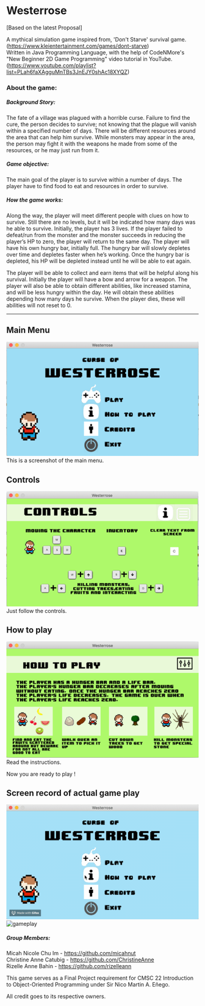 # Westerrose

[Based on the latest Proposal]

A mythical simulation game inspired from, 'Don't Starve' survival game. 
(https://www.kleientertainment.com/games/dont-starve)                       
Written in Java Programming Language, with the help of CodeNMore's "New Beginner 2D Game Programming" video tutorial in YouTube. 
(https://www.youtube.com/playlist?list=PLah6faXAgguMnTBs3JnEJY0shAc18XYQZ)

### About the game:                                                         

##### Background Story: 
    
The fate of a village was plagued with a horrible curse. Failure to find the cure, the person decides to survive; not knowing that the plague will vanish within a specified number of days. There will be different resources around the area that can help him survive. While monsters may appear in the area, the person may fight it with the weapons he made from some of the resources, or he may just run from it.

##### Game objective: 

The main goal of the player is to survive within a number of days. The player have to find food to eat and resources in order to survive.
	
##### How the game works:

Along the way, the player will meet different people with clues on how to survive. Still there are no levels, but it will be indicated how many days was he able to survive. Initially, the player has 3 lives. If the player failed to defeat/run from the monster and the monster succeeds in reducing the player’s HP to zero, the player will return to the same day. The player will have his own hungry bar, initially full. The hungry bar will slowly depletes over time and depletes faster when he’s working. Once the hungry bar is depleted, his HP will be depleted instead until he will be able to eat again.

The player will be able to collect and earn items that will be helpful along his survival. Initially the player will have a bow and arrow for a weapon. The player will also be able to obtain different abilities, like increased stamina, and will be less hungry within the day. He will obtain these abilities depending how many days he survive. When the player dies, these will abilities will not reset to 0.

--------------------------------------------------------------------------------------------------------------------------------------
## Main Menu
![Menu](https://github.com/rzfortes/Curse-of-Westerrose/blob/master/mainmenu.png)
This is a screenshot of the main menu. <br/>

## Controls
![Controls](https://github.com/rzfortes/Curse-of-Westerrose/blob/master/controls.png)
Just follow the controls. <br/>

## How to play
![howto](https://github.com/rzfortes/Curse-of-Westerrose/blob/master/howtoplay.png)
Read the instructions. <br>

Now you are ready to play ! <br>

## Screen record of actual game play

![Mainmenu](https://github.com/rzfortes/Curse-of-Westerrose/blob/master/mainmenu.gif)
<br/>
![gameplay](https://github.com/rzfortes/Curse-of-Westerrose/blob/master/gameplay.gif)


##### Group Members: 

Micah Nicole Chu Im - https://github.com/micahnut                       
Christine Anne Catubig - https://github.com/ChristineAnne                   
Rizelle Anne Bahin - https://github.com/rizelleann 

This game serves as a Final Project requirement for CMSC 22 Introduction to Object-Oriented Programming under Sir Nico Martin A. Eñego. 

All credit goes to its respective owners.
